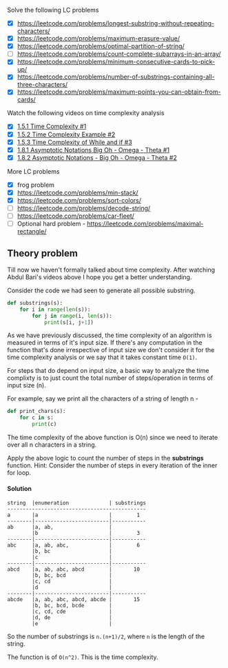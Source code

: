 Solve the following LC problems
- [x] https://leetcode.com/problems/longest-substring-without-repeating-characters/
- [x] https://leetcode.com/problems/maximum-erasure-value/
- [x] https://leetcode.com/problems/optimal-partition-of-string/
- [ ] https://leetcode.com/problems/count-complete-subarrays-in-an-array/
- [x] https://leetcode.com/problems/minimum-consecutive-cards-to-pick-up/
- [x] https://leetcode.com/problems/number-of-substrings-containing-all-three-characters/
- [x] https://leetcode.com/problems/maximum-points-you-can-obtain-from-cards/

Watch the following videos on time complexity analysis
- [x] [1.5.1 Time Complexity #1](https://www.youtube.com/watch?v=9TlHvipP5yA)
- [x] [1.5.2 Time Complexity Example #2](https://www.youtube.com/watch?v=9SgLBjXqwd4)
- [x] [1.5.3 Time Complexity of While and if #3](https://www.youtube.com/watch?v=p1EnSvS3urU)
- [x] [1.8.1 Asymptotic Notations Big Oh - Omega - Theta #1](https://www.youtube.com/watch?v=A03oI0znAoc)
- [x] [1.8.2 Asymptotic Notations - Big Oh - Omega - Theta #2](https://www.youtube.com/watch?v=Nd0XDY-jVHs)

More LC problems
- [x] frog problem
- [x] https://leetcode.com/problems/min-stack/ 
- [x] https://leetcode.com/problems/sort-colors/
- [ ] https://leetcode.com/problems/decode-string/
- [ ] https://leetcode.com/problems/car-fleet/
- [ ] Optional hard problem - https://leetcode.com/problems/maximal-rectangle/

## Theory problem

Till now we haven't formally talked about time complexity. After watching Abdul Bari's videos above I hope you get a better understanding.

Consider the code we had seen to generate all possible substring.

```python
def substrings(s):
    for i in range(len(s)):
        for j in range(i, len(s)):
            print(s[i, j+1])
```

As we have previously discussed, the time complexity of an algorithm is measured in terms of it's input size. If there's any computation in the function that's done irrespective of input size we don't consider it for the time complexity analysis or we say that it takes constant time `O(1)`. 

For steps that do depend on input size, a basic way to analyze the time complixty is to just count the total number of steps/operation in terms of input size (n). 

For example, say we print all the characters of a string of length n -

```python
def print_chars(s):
    for c in s:
        print(c)
```

The time complexity of the above function is O(n) since we need to iterate over all n characters in a string. 

Apply the above logic to count the number of steps in the **substrings** function. Hint: Consider the number of steps in every iteration of the inner for loop.

#### Solution

```
string  |enumeration             | substrings
---------------------------------------------
a       |a                       |        1
--------|------------------------|-----------
ab      |a, ab,                  | 
        |b                       |        3
--------|------------------------|-----------
abc     |a, ab, abc,             |        6
        |b, bc                   |
        |c                       |
--------|------------------------|-----------
abcd    |a, ab, abc, abcd        |       10
        |b, bc, bcd              |
        |c, cd                   |
        |d                       |
--------|------------------------|-----------
abcde   |a, ab, abc, abcd, abcde |       15
        |b, bc, bcd, bcde        |
        |c, cd, cde              |
        |d, de                   |
        |e                       |
```

So the number of substrings is `n.(n+1)/2`, where `n` is the length of the string.

The function is of `O(n^2)`. This is the time complexity.
